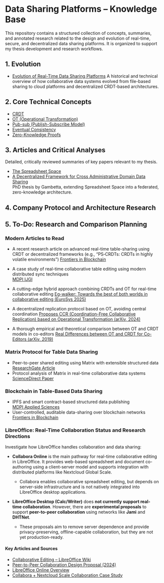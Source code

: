# Data Sharing Platforms – Knowledge Base

This repository contains a structured collection of concepts, summaries, and annotated research related to the design and evolution of real-time, secure, and decentralized data sharing platforms. It is organized to support my thesis development and research workflows.

## 1. Evolution

- [Evolution of Real-Time Data Sharing Platforms](./Data%20Sharing%20Platforms/Evolution%20of%20Real-Time%20Data%20Sharing%20Platforms.md)
A historical and technical overview of how collaborative data systems evolved from file-based sharing to cloud platforms and decentralized CRDT-based architectures.

## 2. Core Technical Concepts

- [CRDT](./Data%20Sharing%20Platforms/Terms/CRDT.md)  
- [OT (Operational Transformation)](./Data%20Sharing%20Platforms/Terms/OT.md)  
- [Pub-sub (Publish-Subscribe Model)](./Data%20Sharing%20Platforms/Terms/Pub-sub.md)  
- [Eventual Consistency](./Data%20Sharing%20Platforms/Terms/Eventual%20Consistency.md)  
- [Zero-Knowledge Proofs](./Data%20Sharing%20Platforms/Terms/Zero-Knowledge%20Proofs.md)  

## 3. Articles and Critical Analyses

Detailed, critically reviewed summaries of key papers relevant to my thesis.

- [The Spreadsheet Space](./Data%20Sharing%20Platforms/articles/The%20Spreadsheet%20Space)  
- [A Decentralized Framework for Cross Administrative Domain Data Sharing](./Data%20Sharing%20Platforms/articles/A%20Decentralized%20Framework%20for%20Cross%20Administrative)  
PhD thesis by Gambetta, extending Spreadsheet Space into a federated, zero-knowledge architecture.

## 4. Company Protocol and Architecture Research

## 5. To-Do: Research and Comparison Planning

### Modern Articles to Read

- A recent research article on advanced real-time table-sharing using CRDT or decentralized frameworks (e.g., “PS‑CRDTs: CRDTs in highly volatile environments”)
  [Frontiers in Blockchain](https://www.frontiersin.org/journals/blockchain/articles/10.3389/fbloc.2020.497985/full)  

- A case study of real-time collaborative table editing using modern distributed sync techniques  
  [MDPI IJGI](https://www.mdpi.com/2220-9964/13/12/441)

- A cutting-edge hybrid approach combining CRDTs and OT for real-time collaborative editing
  [Eg-walker: Towards the best of both worlds in collaborative editing (EuroSys 2025)](https://arxiv.org/abs/2409.14252)

- A decentralized replication protocol based on OT, avoiding central coordination
  [Proposes CCR (Coordination-Free Collaborative Replication) based on Operational Transformation (arXiv, 2024)](https://arxiv.org/abs/2409.09934)

- A thorough empirical and theoretical comparison between OT and CRDT models in co-editors
  [Real Differences between OT and CRDT for Co-Editors (arXiv, 2019)](https://arxiv.org/abs/1810.02137)

### Matrix Protocol for Table Data Sharing

- Peer-to-peer shared editing using Matrix with extensible structured data  
  [ResearchGate Article](https://www.researchgate.net/publication/310212186_Near_Real-Time_Peer-to-Peer_Shared_Editing_on_Extensible_Data_Types)  
- Protocol analysis of Matrix in real-time collaborative data systems  
  [ScienceDirect Paper](https://www.sciencedirect.com/science/article/pii/S2666281721000159)

### Blockchain in Table-Based Data Sharing

- IPFS and smart contract-based structured data publishing  
  [MDPI Applied Sciences](https://www.mdpi.com/2076-3417/14/16/6940)  
- User-controlled, auditable data-sharing over blockchain networks  
  [Frontiers in Blockchain](https://www.frontiersin.org/journals/blockchain/articles/10.3389/fbloc.2020.497985/full)

### LibreOffice: Real-Time Collaboration Status and Research Directions

Investigate how LibreOffice handles collaboration and data sharing:

- **Collabora Online** is the main pathway for real-time collaborative editing in LibreOffice. It provides web-based spreadsheet and document co-authoring using a client-server model and supports integration with distributed platforms like Nextcloud Global Scale.
  - Collabora enables collaborative spreadsheet editing, but depends on server-side infrastructure and is not natively integrated into LibreOffice desktop applications.

- **LibreOffice Desktop (Calc/Writer)** does **not currently support real-time collaboration**. However, there are **experimental proposals** to support **peer-to-peer collaboration** using networks like **Jami** and **DHTNet**.
  - These proposals aim to remove server dependence and provide privacy-preserving, offline-capable collaboration, but they are not yet production-ready.

#### Key Articles and Sources

- [Collaborative Editing – LibreOffice Wiki](https://wiki.documentfoundation.org/Collaborative_Editing)
- [Peer-to-Peer Collaboration Design Proposal (2024)](https://design.blog.documentfoundation.org/2024/07/17/peer-to-peer-collaboration-with-libreoffice/)
- [LibreOffice Online Overview](https://wiki.documentfoundation.org/Development/LibreOffice_Online)
- [Collabora + Nextcloud Scale Collaboration Case Study](https://www.collaboraonline.com/blog/nextcloud-and-collabora-scale-real-time-collaboration-to-hundreds-of-millions-of-users/)
